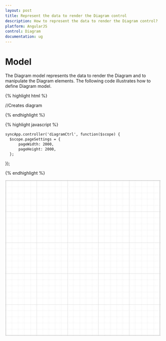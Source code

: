 ```yaml
---
layout: post
title: Represent the data to render the Diagram control
description: How to represent the data to render the Diagram control?
platform: AngularJS
control: Diagram
documentation: ug
---
```


# Model

The Diagram model represents the data to render the Diagram and to manipulate the Diagram elements. The following code illustrates how to define Diagram model.

{% highlight html %}

//Creates diagram

<div ng-controller="diagramCtrl">
    <div>
        <ej-diagram id="diagram" e-width="100%" e-height="600px" e-pagesettings-pageWidth="pageSettings.pageWidth" 
        e-pagesettings-pageHeight="pageSettings.pageHeight">
        </ej-diagram>
    </div>
</div>

{% endhighlight %}

{% highlight javascript %}

    syncApp.controller('diagramCtrl', function($scope) {
      $scope.pageSettings = {
          pageWidth: 2000,
          pageHeight: 2000,
      };
  });

{% endhighlight %}

![](/angular-1/Diagram/Model_images/Model_img1.png)
